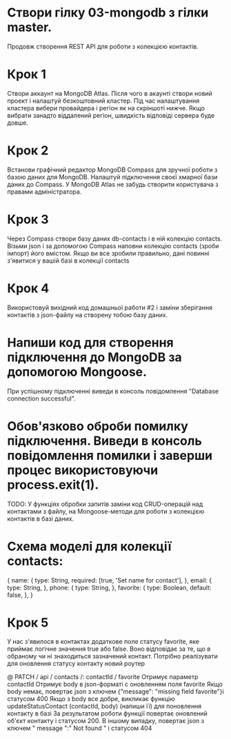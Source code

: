 # Створи гілку 03-mongodb з гілки master.

Продовж створення REST API для роботи з колекцією контактів.

# Крок 1
Створи аккаунт на MongoDB Atlas. Після чого в акаунті створи новий проект і налаштуй безкоштовний кластер. Під час налаштування кластера вибери провайдера і регіон як на скріншоті нижче. Якщо вибрати занадто віддалений регіон, швидкість відповіді сервера буде довше.

# Крок 2
Встанови графічний редактор MongoDB Compass для зручної роботи з базою даних для MongoDB. Налаштуй підключення своєї хмарної бази даних до Compass. У MongoDB Atlas не забудь створити користувача з правами адміністратора.

# Крок 3
Через Compass створи базу даних db-contacts і в ній колекцію contacts. Візьми json і за допомогою Compass наповни колекцію contacts (зроби імпорт) його вмістом.
Якщо ви все зробили правильно, дані повинні з'явитися у вашій базі в колекції contacts

 # Крок 4
Використовуй вихідний код домашньої работи #2 і заміни зберігання контактів з json-файлу на створену тобою базу даних.

  # Напиши код для створення підключення до MongoDB за допомогою Mongoose.
При успішному підключенні виведи в консоль повідомлення "Database connection successful".
  # Обов'язково оброби помилку підключення. Виведи в консоль повідомлення помилки і заверши процес використовуючи process.exit(1).
TODO: У функціях обробки запитів заміни код CRUD-операцій над контактами з файлу, на Mongoose-методи для роботи з колекцією контактів в базі даних.
  # Схема моделі для колекції contacts:
  {
    name: {
      type: String,
      required: [true, 'Set name for contact'],
    },
    email: {
      type: String,
    },
    phone: {
      type: String,
    },
    favorite: {
      type: Boolean,
      default: false,
    },
  }
# Крок 5
У нас з'явилося в контактах додаткове поле статусу favorite, яке приймає логічне значення true або false. Воно відповідає за те, що в обраному чи ні знаходиться зазначений контакт. Потрібно реалізувати для оновлення статусу контакту новий роутер

@ PATCH / api / contacts /: contactId / favorite
Отримує параметр contactId
Отримує body в json-форматі c оновленням поля favorite
Якщо body немає, повертає json з ключем {"message": "missing field favorite"}і статусом 400
Якщо з body все добре, викликає функцію updateStatusContact (contactId, body) (напиши її) для поновлення контакту в базі
За результатом роботи функції повертає оновлений об'єкт контакту і статусом 200. В іншому випадку, повертає json з ключем " message ":" Not found " і статусом 404
